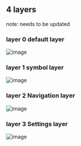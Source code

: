 ## 4 layers
note: needs to be updated

### layer 0 default layer
![image](https://github.com/user-attachments/assets/0e44f6c9-3da4-4175-8c86-229aacb7dc41)

### layer 1 symbol layer
![image](https://github.com/user-attachments/assets/acd7b859-a436-4327-bf87-b78559e348b7)

### layer 2 Navigation layer
![image](https://github.com/user-attachments/assets/7d520363-1b63-4dac-8583-52a8c6d88404)

### layer 3 Settings layer
![image](https://github.com/user-attachments/assets/1ed799c6-afa1-41f4-b455-a5988f749e8e)


